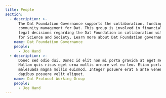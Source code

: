 ```yaml
---
title: People
section:
  - description: >-
      The Dat Foundation Governance supports the collaboration, funding, and
      community management for Dat. This group is involved in financial and
      legal decisions regarding the Dat Foundation in collaboration with Code
      for Science and Society. Learn more about Dat Foundation governance.
    name: Dat Foundation Governance
    people:
      - Joe Hand
  - description: >-
      Donec sed odio dui. Donec id elit non mi porta gravida at eget metus.
      Nullam quis risus eget urna mollis ornare vel eu leo. Etiam porta sem
      malesuada magna mollis euismod. Integer posuere erat a ante venenatis
      dapibus posuere velit aliquet.
    name: Dat Protocol Working Group
    people:
      - Joe Hand
---
```


